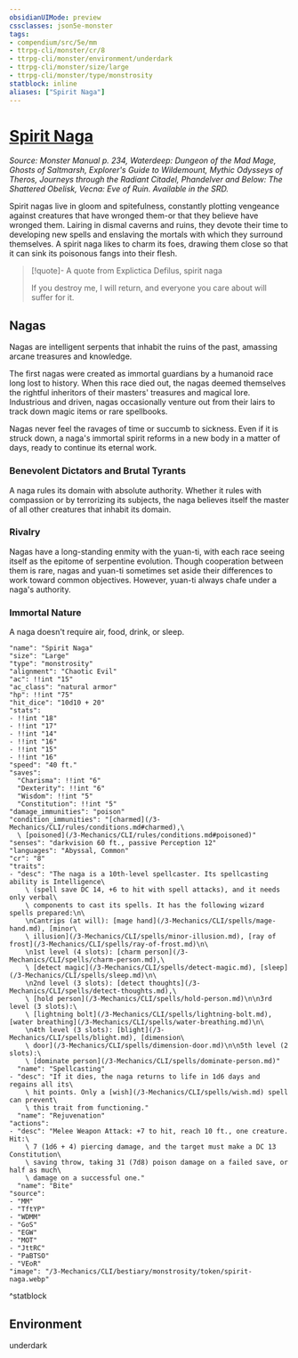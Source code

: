 ```yaml
---
obsidianUIMode: preview
cssclasses: json5e-monster
tags:
- compendium/src/5e/mm
- ttrpg-cli/monster/cr/8
- ttrpg-cli/monster/environment/underdark
- ttrpg-cli/monster/size/large
- ttrpg-cli/monster/type/monstrosity
statblock: inline
aliases: ["Spirit Naga"]
---
```

# [Spirit Naga](3-Mechanics\CLI\bestiary\monstrosity/spirit-naga.md)
*Source: Monster Manual p. 234, Waterdeep: Dungeon of the Mad Mage, Ghosts of Saltmarsh, Explorer's Guide to Wildemount, Mythic Odysseys of Theros, Journeys through the Radiant Citadel, Phandelver and Below: The Shattered Obelisk, Vecna: Eve of Ruin. Available in the SRD.*  

Spirit nagas live in gloom and spitefulness, constantly plotting vengeance against creatures that have wronged them-or that they believe have wronged them. Lairing in dismal caverns and ruins, they devote their time to developing new spells and enslaving the mortals with which they surround themselves. A spirit naga likes to charm its foes, drawing them close so that it can sink its poisonous fangs into their flesh.

> [!quote]- A quote from Explictica Defilus, spirit naga  
> 
> If you destroy me, I will return, and everyone you care about will suffer for it.

## Nagas

Nagas are intelligent serpents that inhabit the ruins of the past, amassing arcane treasures and knowledge.

The first nagas were created as immortal guardians by a humanoid race long lost to history. When this race died out, the nagas deemed themselves the rightful inheritors of their masters' treasures and magical lore. Industrious and driven, nagas occasionally venture out from their lairs to track down magic items or rare spellbooks.

Nagas never feel the ravages of time or succumb to sickness. Even if it is struck down, a naga's immortal spirit reforms in a new body in a matter of days, ready to continue its eternal work.

### Benevolent Dictators and Brutal Tyrants

A naga rules its domain with absolute authority. Whether it rules with compassion or by terrorizing its subjects, the naga believes itself the master of all other creatures that inhabit its domain.

### Rivalry

Nagas have a long-standing enmity with the yuan-ti, with each race seeing itself as the epitome of serpentine evolution. Though cooperation between them is rare, nagas and yuan-ti sometimes set aside their differences to work toward common objectives. However, yuan-ti always chafe under a naga's authority.

### Immortal Nature

A naga doesn't require air, food, drink, or sleep.

```statblock
"name": "Spirit Naga"
"size": "Large"
"type": "monstrosity"
"alignment": "Chaotic Evil"
"ac": !!int "15"
"ac_class": "natural armor"
"hp": !!int "75"
"hit_dice": "10d10 + 20"
"stats":
- !!int "18"
- !!int "17"
- !!int "14"
- !!int "16"
- !!int "15"
- !!int "16"
"speed": "40 ft."
"saves":
  "Charisma": !!int "6"
  "Dexterity": !!int "6"
  "Wisdom": !!int "5"
  "Constitution": !!int "5"
"damage_immunities": "poison"
"condition_immunities": "[charmed](/3-Mechanics/CLI/rules/conditions.md#charmed),\
  \ [poisoned](/3-Mechanics/CLI/rules/conditions.md#poisoned)"
"senses": "darkvision 60 ft., passive Perception 12"
"languages": "Abyssal, Common"
"cr": "8"
"traits":
- "desc": "The naga is a 10th-level spellcaster. Its spellcasting ability is Intelligence\
    \ (spell save DC 14, +6 to hit with spell attacks), and it needs only verbal\
    \ components to cast its spells. It has the following wizard spells prepared:\n\
    \nCantrips (at will): [mage hand](/3-Mechanics/CLI/spells/mage-hand.md), [minor\
    \ illusion](/3-Mechanics/CLI/spells/minor-illusion.md), [ray of frost](/3-Mechanics/CLI/spells/ray-of-frost.md)\n\
    \n1st level (4 slots): [charm person](/3-Mechanics/CLI/spells/charm-person.md),\
    \ [detect magic](/3-Mechanics/CLI/spells/detect-magic.md), [sleep](/3-Mechanics/CLI/spells/sleep.md)\n\
    \n2nd level (3 slots): [detect thoughts](/3-Mechanics/CLI/spells/detect-thoughts.md),\
    \ [hold person](/3-Mechanics/CLI/spells/hold-person.md)\n\n3rd level (3 slots):\
    \ [lightning bolt](/3-Mechanics/CLI/spells/lightning-bolt.md), [water breathing](/3-Mechanics/CLI/spells/water-breathing.md)\n\
    \n4th level (3 slots): [blight](/3-Mechanics/CLI/spells/blight.md), [dimension\
    \ door](/3-Mechanics/CLI/spells/dimension-door.md)\n\n5th level (2 slots):\
    \ [dominate person](/3-Mechanics/CLI/spells/dominate-person.md)"
  "name": "Spellcasting"
- "desc": "If it dies, the naga returns to life in 1d6 days and regains all its\
    \ hit points. Only a [wish](/3-Mechanics/CLI/spells/wish.md) spell can prevent\
    \ this trait from functioning."
  "name": "Rejuvenation"
"actions":
- "desc": "Melee Weapon Attack: +7 to hit, reach 10 ft., one creature. Hit:\
    \ 7 (1d6 + 4) piercing damage, and the target must make a DC 13 Constitution\
    \ saving throw, taking 31 (7d8) poison damage on a failed save, or half as much\
    \ damage on a successful one."
  "name": "Bite"
"source":
- "MM"
- "TftYP"
- "WDMM"
- "GoS"
- "EGW"
- "MOT"
- "JttRC"
- "PaBTSO"
- "VEoR"
"image": "/3-Mechanics/CLI/bestiary/monstrosity/token/spirit-naga.webp"
```
^statblock

## Environment

underdark